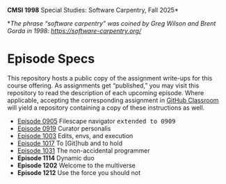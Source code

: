 **CMSI 1998** Special Studies: Software Carpentry, Fall 2025*

*_The phrase “software carpentry” was coined by Greg Wilson and Brent Gorda in 1998:
https://software-carpentry.org/_

# Episode Specs
This repository hosts a public copy of the assignment write-ups for this course offering. As assignments get “published,” you may visit this repository to read the description of each upcoming episode. Where applicable, accepting the corresponding assignment in [GitHub Classroom](https://classroom.github.com) will yield a repository containing a copy of these instructions as well.

* [Episode 0905](./filescape-navigator.md) Filescape navigator <kbd>extended to 0909</kbd>
* [Episode 0919](./curator-personalis.md) Curator personalis
* [Episode 1003](./edits-envs-execution.md) Edits, envs, and execution
* [Episode 1017](./to-github-and-to-hold.md) To [Git]hub and to hold
* [Episode 1031](./the-non-accidental-programmer.md) The non-accidental programmer
* **Episode 1114** Dynamic duo
* **Episode 1202** Welcome to the multiverse
* **Episode 1212** Use the force you should not
